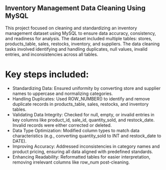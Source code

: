 ## Inventory Management Data Cleaning Using MySQL

This project focused on cleaning and standardizing an inventory management dataset using MySQL to ensure data accuracy, consistency, 
and readiness for analysis. The dataset included multiple tables: stores, products_table, sales, restocks, inventory, and suppliers. 
The data cleaning tasks involved identifying and handling duplicates, null values, invalid entries, and inconsistencies across all tables. 

# Key steps included:
- Standardizing Data: Ensured uniformity by converting store and supplier names to uppercase and normalizing categories.
- Handling Duplicates: Used ROW_NUMBER() to identify and remove duplicate records in products_table, sales, restocks, and inventory tables.
- Validating Data Integrity: Checked for null, empty, or invalid entries in key columns like product_id, sale_id, quantity_sold, and restock_date. Invalid records were either corrected or deleted.
- Data Type Optimization: Modified column types to match data characteristics (e.g., converting quantity_sold to INT and restock_date to DATE).
- Improving Accuracy: Addressed inconsistencies in category names and product pricing, ensuring all data aligned with predefined standards.
- Enhancing Readability: Reformatted tables for easier interpretation, removing irrelevant columns like row_num post-cleaning.
